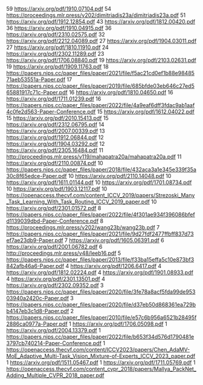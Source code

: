 59 https://arxiv.org/pdf/1910.07104.pdf
54 https://proceedings.mlr.press/v202/dimitriadis23a/dimitriadis23a.pdf
51 https://arxiv.org/pdf/1912.12854.pdf
43 https://arxiv.org/pdf/1812.00420.pdf
36 https://arxiv.org/pdf/1910.04915.pdf
36 https://arxiv.org/pdf/2310.02575.pdf
32 https://arxiv.org/pdf/2212.04089.pdf
27 https://arxiv.org/pdf/1904.03011.pdf
27 https://arxiv.org/pdf/1810.11910.pdf
24 https://arxiv.org/pdf/2302.11289.pdf
23 https://arxiv.org/pdf/1706.08840.pdf
19 https://arxiv.org/pdf/2103.02631.pdf
19 https://arxiv.org/pdf/1909.11763.pdf
18 https://papers.nips.cc/paper_files/paper/2021/file/f5ac21cd0ef1b88e9848571aeb53551a-Paper.pdf
17 https://papers.nips.cc/paper_files/paper/2019/file/685bfde03eb646c27ed565881917c71c-Paper.pdf
16 https://arxiv.org/pdf/1810.04650.pdf
16 https://arxiv.org/pdf/1711.01239.pdf
16 https://papers.nips.cc/paper_files/paper/2022/file/4a9eaf6dff3fdac9ab1aaf4c0fe2d563-Paper-Conference.pdf
15 https://arxiv.org/pdf/1612.04022.pdf
15 https://arxiv.org/pdf/2010.15413.pdf
15 https://arxiv.org/pdf/2312.06795.pdf
14 https://arxiv.org/pdf/2007.00339.pdf
13 https://arxiv.org/pdf/1912.06844.pdf
12 https://arxiv.org/pdf/1904.03292.pdf
12 https://arxiv.org/pdf/2305.16484.pdf
11 http://proceedings.mlr.press/v119/mahapatra20a/mahapatra20a.pdf
11 https://arxiv.org/pdf/2110.00874.pdf
10 https://papers.nips.cc/paper_files/paper/2018/file/432aca3a1e345e339f35a30c8f65edce-Paper.pdf
10 https://arxiv.org/pdf/2110.14048.pdf
10 https://arxiv.org/pdf/1611.01144.pdf
10 https://arxiv.org/pdf/1701.08734.pdf
10 https://arxiv.org/pdf/1903.12117.pdf
10 https://openaccess.thecvf.com/content_ICCV_2019/papers/Strezoski_Many_Task_Learning_With_Task_Routing_ICCV_2019_paper.pdf
10 https://arxiv.org/pdf/2301.01572.pdf
8 https://papers.nips.cc/paper_files/paper/2022/file/4f301ae934f396086bfefd1139039dbd-Paper-Conference.pdf
8 https://proceedings.mlr.press/v202/wang23b/wang23b.pdf
7 https://papers.nips.cc/paper_files/paper/2021/file/9d27fdf2477ffbff837d73ef7ae23db9-Paper.pdf
7 https://arxiv.org/pdf/1605.06391.pdf
6 https://arxiv.org/pdf/2001.06782.pdf
6 http://proceedings.mlr.press/v48/leeb16.pdf
5 https://papers.nips.cc/paper_files/paper/2013/file/f33ba15effa5c10e873bf3842afb46a6-Paper.pdf
4 https://arxiv.org/pdf/1206.6417.pdf
4 https://arxiv.org/pdf/1812.02224.pdf
4 https://arxiv.org/pdf/1901.08933.pdf
4 https://arxiv.org/pdf/2301.13501.pdf
4 https://arxiv.org/pdf/2302.09352.pdf
3 https://papers.nips.cc/paper_files/paper/2020/file/3fe78a8acf5fda99de95303940a2420c-Paper.pdf
3 https://papers.nips.cc/paper_files/paper/2020/file/d37eb50d868361ea729bb4147eb3c1d8-Paper.pdf
2 https://papers.nips.cc/paper_files/paper/2010/file/e57c6b956a6521b28495f2886ca0977a-Paper.pdf
1 https://arxiv.org/pdf/1706.05098.pdf
1 https://arxiv.org/pdf/2004.13379.pdf
1 https://papers.nips.cc/paper_files/paper/2022/file/b653f34d576d1790481e3797cb740214-Paper-Conference.pdf
1 https://openaccess.thecvf.com/content/ICCV2023/papers/Chen_AdaMV-MoE_Adaptive_Multi-Task_Vision_Mixture-of-Experts_ICCV_2023_paper.pdf
1 https://arxiv.org/pdf/1511.05467.pdf
1 https://arxiv.org/pdf/1711.05769.pdf
1 https://openaccess.thecvf.com/content_cvpr_2018/papers/Mallya_PackNet_Adding_Multiple_CVPR_2018_paper.pdf
